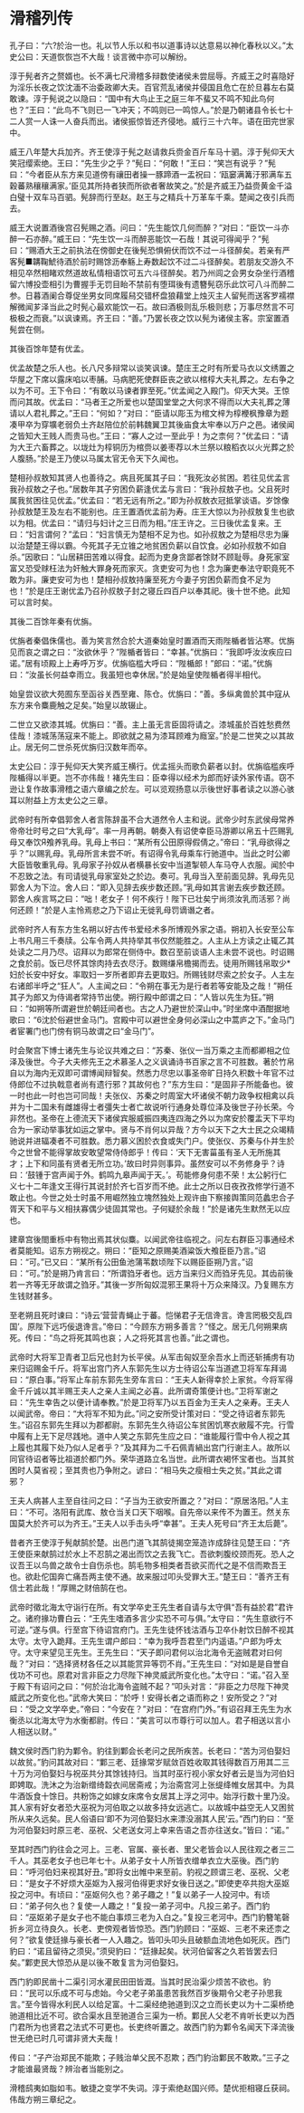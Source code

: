# 滑稽列传

孔子曰：“六?於治一也。礼以节人乐以和书以道事诗以达意易以神化春秋以义。”太史公曰：天道恢恢岂不大哉！谈言微中亦可以解纷。

淳于髡者齐之赘婿也。长不满七尺滑稽多辩数使诸侯未尝屈辱。齐威王之时喜隐好为淫乐长夜之饮沈湎不治委政卿大夫。百官荒乱诸侯并侵国且危亡在於旦暮左右莫敢谏。淳于髡说之以隐曰：“国中有大鸟止王之庭三年不蜚又不鸣不知此鸟何也？”王曰：“此鸟不飞则已一飞冲天；不鸣则已一鸣惊人。”於是乃朝诸县令长七十二人赏一人诛一人奋兵而出。诸侯振惊皆还齐侵地。威行三十六年。语在田完世家中。

威王八年楚大兵加齐。齐王使淳于髡之赵请救兵赍金百斤车马十驷。淳于髡仰天大笑冠缨索绝。王曰：“先生少之乎？”髡曰：“何敢！”王曰：“笑岂有说乎？”髡曰：“今者臣从东方来见道傍有禳田者操一豚蹄酒一盂祝曰：‘瓯窭满篝汙邪满车五穀蕃熟穰穰满家。’臣见其所持者狭而所欲者奢故笑之。”於是齐威王乃益赍黄金千溢白璧十双车马百驷。髡辞而行至赵。赵王与之精兵十万革车千乘。楚闻之夜引兵而去。

威王大说置酒後宫召髡赐之酒。问曰：“先生能饮几何而醉？”对曰：“臣饮一斗亦醉一石亦醉。”威王曰：“先生饮一斗而醉恶能饮一石哉！其说可得闻乎？”髡曰：“赐酒大王之前执法在傍御史在後髡恐惧俯伏而饮不过一斗径醉矣。若亲有严客髡■韝鞠鯱待酒於前时赐馀沥奉觞上寿数起饮不过二斗径醉矣。若朋友交游久不相见卒然相睹欢然道故私情相语饮可五六斗径醉矣。若乃州闾之会男女杂坐行酒稽留六博投壶相引为曹握手无罚目眙不禁前有堕珥後有遗簪髡窃乐此饮可八斗而醉二参。日暮酒阑合尊促坐男女同席履舄交错杯盘狼藉堂上烛灭主人留髡而送客罗襦襟解微闻芗泽当此之时髡心最欢能饮一石。故曰酒极则乱乐极则悲；万事尽然言不可极极之而衰。”以讽谏焉。齐王曰：“善。”乃罢长夜之饮以髡为诸侯主客。宗室置酒髡尝在侧。

其後百馀年楚有优孟。

优孟故楚之乐人也。长八尺多辩常以谈笑讽谏。楚庄王之时有所爱马衣以文绣置之华屋之下席以露床啗以枣脯。马病肥死使群臣丧之欲以棺椁大夫礼葬之。左右争之以为不可。王下令曰：“有敢以马谏者罪至死。”优孟闻之入殿门。仰天大哭。王惊而问其故。优孟曰：“马者王之所爱也以楚国堂堂之大何求不得而以大夫礼葬之薄请以人君礼葬之。”王曰：“何如？”对曰：“臣请以彫玉为棺文梓为椁楩枫豫章为题凑甲卒为穿壙老弱负土齐赵陪位於前韩魏翼卫其後庙食太牢奉以万户之邑。诸侯闻之皆知大王贱人而贵马也。”王曰：“寡人之过一至此乎！为之柰何？”优孟曰：“请为大王六畜葬之。以垅灶为椁铜历为棺赍以姜枣荐以木兰祭以粮稻衣以火光葬之於人腹肠。”於是王乃使以马属太官无令天下久闻也。

楚相孙叔敖知其贤人也善待之。病且死属其子曰：“我死汝必贫困。若往见优孟言我孙叔敖之子也。”居数年其子穷困负薪逢优孟与言曰：“我孙叔敖子也。父且死时属我贫困往见优孟。”优孟曰：“若无远有所之。”即为孙叔敖衣冠抵掌谈语。岁馀像孙叔敖楚王及左右不能别也。庄王置酒优孟前为寿。庄王大惊以为孙叔敖复生也欲以为相。优孟曰：“请归与妇计之三日而为相。”庄王许之。三日後优孟复来。王曰：“妇言谓何？”孟曰：“妇言慎无为楚相不足为也。如孙叔敖之为楚相尽忠为廉以治楚楚王得以霸。今死其子无立锥之地贫困负薪以自饮食。必如孙叔敖不如自杀。”因歌曰：“山居耕田苦难以得食。起而为吏身贪鄙者馀财不顾耻辱。身死家室富又恐受赇枉法为奸触大罪身死而家灭。贪吏安可为也！念为廉吏奉法守职竟死不敢为非。廉吏安可为也！楚相孙叔敖持廉至死方今妻子穷困负薪而食不足为也！”於是庄王谢优孟乃召孙叔敖子封之寝丘四百户以奉其祀。後十世不绝。此知可以言时矣。

其後二百馀年秦有优旃。

优旃者秦倡侏儒也。善为笑言然合於大道秦始皇时置酒而天雨陛楯者皆沾寒。优旃见而哀之谓之曰：“汝欲休乎？”陛楯者皆曰：“幸甚。”优旃曰：“我即呼汝汝疾应曰诺。”居有顷殿上上寿呼万岁。优旃临槛大呼曰：“陛楯郎！”郎曰：“诺。”优旃曰：“汝虽长何益幸雨立。我虽短也幸休居。”於是始皇使陛楯者得半相代。

始皇尝议欲大苑囿东至函谷关西至雍、陈仓。优旃曰：“善。多纵禽兽於其中寇从东方来令麋鹿触之足矣。”始皇以故辍止。

二世立又欲漆其城。优旃曰：“善。主上虽无言臣固将请之。漆城虽於百姓愁费然佳哉！漆城荡荡寇来不能上。即欲就之易为漆耳顾难为廕室。”於是二世笑之以其故止。居无何二世杀死优旃归汉数年而卒。

太史公曰：淳于髡仰天大笑齐威王横行。优孟摇头而歌负薪者以封。优旃临槛疾呼陛楯得以半更。岂不亦伟哉！褚先生曰：臣幸得以经术为郎而好读外家传语。窃不逊让复作故事滑稽之语六章编之於左。可以览观扬意以示後世好事者读之以游心骇耳以附益上方太史公之三章。

武帝时有所幸倡郭舍人者言陈辞虽不合大道然令人主和说。武帝少时东武侯母常养帝帝壮时号之曰“大乳母”。率一月再朝。朝奏入有诏使幸臣马游卿以帛五十匹赐乳母又奉饮Я飧养乳母。乳母上书曰：“某所有公田原得假倩之。”帝曰：“乳母欲得之乎？”以赐乳母。乳母所言未尝不听。有诏得令乳母乘车行驰道中。当此之时公卿大臣皆敬重乳母。乳母家子孙奴从者横暴长安中当道掣顿人车马夺人衣服。闻於中不忍致之法。有司请徙乳母家室处之於边。奏可。乳母当入至前面见辞。乳母先见郭舍人为下泣。舍人曰：“即入见辞去疾步数还顾。”乳母如其言谢去疾步数还顾。郭舍人疾言骂之曰：“咄！老女子！何不疾行！陛下已壮矣宁尚须汝乳而活邪？尚何还顾！”於是人主怜焉悲之乃下诏止无徙乳母罚谪谮之者。

武帝时齐人有东方生名朔以好古传书爱经术多所博观外家之语。朔初入长安至公车上书凡用三千奏牍。公车令两人共持举其书仅然能胜之。人主从上方读之止辄乙其处读之二月乃尽。诏拜以为郎常在侧侍中。数召至前谈语人主未尝不说也。时诏赐之食於前。饭已尽怀其馀肉持去衣尽汙。数赐缣帛檐揭而去。徒用所赐钱帛取少*妇於长安中好女。率取妇一岁所者即弃去更取妇。所赐钱财尽索之於女子。人主左右诸郎半呼之“狂人”。人主闻之曰：“令朔在事无为是行者若等安能及之哉！”朔任其子为郎又为侍谒者常持节出使。朔行殿中郎谓之曰：“人皆以先生为狂。”朔曰：“如朔等所谓避世於朝廷间者也。古之人乃避世於深山中。”时坐席中酒酣据地歌曰：“6沈於俗避世金马门。宫殿中可以避世全身何必深山之中蒿庐之下。”金马门者宦署门也门傍有铜马故谓之曰“金马门”。

时会聚宫下博士诸先生与论议共难之曰：“苏秦、张仪一当万乘之主而都卿相之位泽及後世。今子大夫修先王之术慕圣人之义讽诵诗书百家之言不可胜数。著於竹帛自以为海内无双即可谓博闻辩智矣。然悉力尽忠以事圣帝旷日持久积数十年官不过侍郎位不过执戟意者尚有遗行邪？其故何也？”东方生曰：“是固非子所能备也。彼一时也此一时也岂可同哉！夫张仪、苏秦之时周室大坏诸侯不朝力政争权相禽以兵并为十二国未有雌雄得士者彊失士者亡故说听行通身处尊位泽及後世子孙长荣。今非然也。圣帝在上德流天下诸侯宾服威振四夷连四海之外以为席安於覆盂天下平均合为一家动举事犹如运之掌中。贤与不肖何以异哉？方今以天下之大士民之众竭精驰说并进辐凑者不可胜数。悉力慕义困於衣食或失门户。使张仪、苏秦与仆并生於今之世曾不能得掌故安敢望常侍侍郎乎！传曰：‘天下无害菑虽有圣人无所施其才；上下和同虽有贤者无所立功。’故曰时异则事异。虽然安可以不务修身乎？诗曰：‘鼓锺于宫声闻于外。鹤鸣九皋声闻于天。’。苟能修身何患不荣！太公躬行仁义七十二年逢文王得行其说封於齐七百岁而不绝。此士之所以日夜孜孜修学行道不敢止也。今世之处士时虽不用崛然独立塊然独处上观许由下察接舆策同范蠡忠合子胥天下和平与义相扶寡偶少徒固其常也。子何疑於余哉！”於是诸先生默然无以应也。

建章宫後閤重栎中有物出焉其状似麋。以闻武帝往临视之。问左右群臣习事通经术者莫能知。诏东方朔视之。朔曰：“臣知之原赐美酒粱饭大飧臣臣乃言。”诏曰：“可。”已又曰：“某所有公田鱼池蒲苇数顷陛下以赐臣臣朔乃言。”诏曰：“可。”於是朔乃肯言曰：“所谓驺牙者也。远方当来归义而驺牙先见。其齿前後若一齐等无牙故谓之驺牙。”其後一岁所匈奴混邪王果将十万众来降汉。乃复赐东方生钱财甚多。

至老朔且死时谏曰：“诗云‘营营青蝇止于蕃。恺悌君子无信谗言。谗言罔极交乱四国’。原陛下远巧佞退谗言。”帝曰：“今顾东方朔多善言？”怪之。居无几何朔果病死。传曰：“鸟之将死其鸣也哀；人之将死其言也善。”此之谓也。

武帝时大将军卫青者卫后兄也封为长平侯。从军击匈奴至余吾水上而还斩捕虏有功来归诏赐金千斤。将军出宫门齐人东郭先生以方士待诏公车当道遮卫将军车拜谒曰：“原白事。”将军止车前东郭先生旁车言曰：“王夫人新得幸於上家贫。今将军得金千斤诚以其半赐王夫人之亲人主闻之必喜。此所谓奇策便计也。”卫将军谢之曰：“先生幸告之以便计请奉教。”於是卫将军乃以五百金为王夫人之亲寿。王夫人以闻武帝。帝曰：“大将军不知为此。”问之安所受计策对曰：“受之待诏者东郭先生。”诏召东郭先生拜以为郡都尉。东郭先生久待诏公车贫困饥寒衣敝履不完。行雪中履有上无下足尽践地。道中人笑之东郭先生应之曰：“谁能履行雪中令人视之其上履也其履下处乃似人足者乎？”及其拜为二千石佩青緺出宫门行谢主人。故所以同官待诏者等比祖道於都门外。荣华道路立名当世。此所谓衣褐怀宝者也。当其贫困时人莫省视；至其贵也乃争附之。谚曰：“相马失之瘦相士失之贫。”其此之谓邪？

王夫人病甚人主至自往问之曰：“子当为王欲安所置之？”对曰：“原居洛阳。”人主曰：“不可。洛阳有武库、敖仓当关口天下咽喉。自先帝以来传不为置王。然关东国莫大於齐可以为齐王。”王夫人以手击头呼“幸甚”。王夫人死号曰“齐王太后薨”。

昔者齐王使淳于髡献鹄於楚。出邑门道飞其鹄徒揭空笼造诈成辞往见楚王曰：“齐王使臣来献鹄过於水上不忍鹄之渴出而饮之去我飞亡。吾欲刺腹绞颈而死。恐人之议吾王以鸟兽之故令士自伤杀也。鹄毛物多相类者吾欲买而代之是不信而欺吾王也。欲赴佗国奔亡痛吾两主使不通。故来服过叩头受罪大王。”楚王曰：“善齐王有信士若此哉！”厚赐之财倍鹄在也。

武帝时徵北海太守诣行在所。有文学卒史王先生者自请与太守俱“吾有益於君”君许之。诸府掾功曹白云：“王先生嗜酒多言少实恐不可与俱。”太守曰：“先生意欲行不可逆。”遂与俱。行至宫下待诏宫府门。王先生徒怀钱沽酒与卫卒仆射饮日醉不视其太守。太守入跪拜。王先生谓户郎曰：“幸为我呼吾君至门内遥语。”户郎为呼太守。太守来望见王先生。王先生曰：“天子即问君何以治北海令无盗贼君对曰何哉？”对曰：“选择贤材各任之以其能赏异等罚不肖。”王先生曰：“对如是是自誉自伐功不可也。原君对言非臣之力尽陛下神灵威武所变化也。”太守曰：“诺。”召入至于殿下有诏问之曰：“何於治北海令盗贼不起？”叩头对言：“非臣之力尽陛下神灵威武之所变化也。”武帝大笑曰：“於呼！安得长者之语而称之！安所受之？”对曰：“受之文学卒史。”帝曰：“今安在？”对曰：“在宫府门外。”有诏召拜王先生为水衡丞以北海太守为水衡都尉。传曰：“美言可以市尊行可以加人。君子相送以言小人相送以财。”

魏文侯时西门豹为鄴令。豹往到鄴会长老问之民所疾苦。长老曰：“苦为河伯娶妇以故贫。”豹问其故对曰：“鄴三老、廷掾常岁赋敛百姓收取其钱得数百万用其二三十万为河伯娶妇与祝巫共分其馀钱持归。当其时巫行视小家女好者云是当为河伯妇即娉取。洗沐之为治新缯绮縠衣间居斋戒；为治斋宫河上张缇绛帷女居其中。为具牛酒饭食十馀日。共粉饰之如嫁女床席令女居其上浮之河中。始浮行数十里乃没。其人家有好女者恐大巫祝为河伯取之以故多持女远逃亡。以故城中益空无人又困贫所从来久远矣。民人俗语曰‘即不为河伯娶妇水来漂没溺其人民’云。”西门豹曰：“至为河伯娶妇时原三老、巫祝、父老送女河上幸来告语之吾亦往送女。”皆曰：“诺。”

至其时西门豹往会之河上。三老、官属、豪长者、里父老皆会以人民往观之者三二千人。其巫老女子也已年七十。从弟子女十人所皆衣缯单衣立大巫後。西门豹曰：“呼河伯妇来视其好丑。”即将女出帷中来至前。豹视之顾谓三老、巫祝、父老曰：“是女子不好烦大巫妪为入报河伯得更求好女後日送之。”即使吏卒共抱大巫妪投之河中。有顷曰：“巫妪何久也？弟子趣之！”复以弟子一人投河中。有顷曰：“弟子何久也？复使一人趣之！”复投一弟子河中。凡投三弟子。西门豹曰：“巫妪弟子是女子也不能白事烦三老为入白之。”复投三老河中。西门豹簪笔磬折乡河立待良久。长老、吏傍观者皆惊恐。西门豹顾曰：“巫妪、三老不来还柰之何？”欲复使廷掾与豪长者一人入趣之。皆叩头叩头且破额血流地色如死灰。西门豹曰：“诺且留待之须臾。”须臾豹曰：“廷掾起矣。状河伯留客之久若皆罢去归矣。”鄴吏民大惊恐从是以後不敢复言为河伯娶妇。

西门豹即民凿十二渠引河水灌民田田皆溉。当其时民治渠少烦苦不欲也。豹曰：“民可以乐成不可与虑始。今父老子弟虽患苦我然百岁後期令父老子孙思我言。”至今皆得水利民人以给足富。十二渠经绝驰道到汉之立而长吏以为十二渠桥绝驰道相比近不可。欲合渠水且至驰道合三渠为一桥。鄴民人父老不肯听长吏以为西门君所为也贤君之法式不可更也。长吏终听置之。故西门豹为鄴令名闻天下泽流後世无绝已时几可谓非贤大夫哉！

传曰：“子产治郑民不能欺；子贱治单父民不忍欺；西门豹治鄴民不敢欺。”三子之才能谁最贤哉？辨治者当能别之。

滑稽鸱夷如脂如韦。敏捷之变学不失词。淳于索绝赵国兴师。楚优拒相寝丘获祠。伟哉方朔三章纪之。

